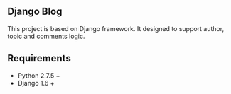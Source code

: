 ## Django Blog

This project is based on Django framework.
It designed to support author, topic and comments logic.
## Requirements

* Python 2.7.5 +
* Django 1.6 +